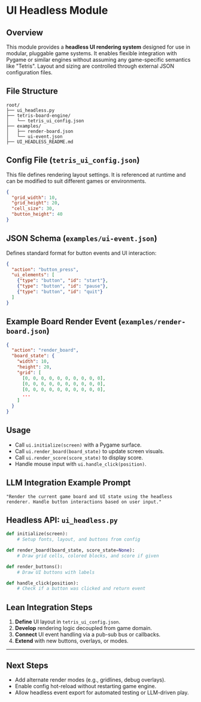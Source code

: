 # UI Headless Module

## Overview

This module provides a **headless UI rendering system** designed for use in modular, pluggable game systems. It enables flexible integration with Pygame or similar engines without assuming any game-specific semantics like "Tetris". Layout and sizing are controlled through external JSON configuration files.

## File Structure

```
root/
├── ui_headless.py
├── tetris-board-engine/
│   └── tetris_ui_config.json
├── examples/
│   ├── render-board.json
│   └── ui-event.json
├── UI_HEADLESS_README.md
```

## Config File (`tetris_ui_config.json`)

This file defines rendering layout settings. It is referenced at runtime and can be modified to suit different games or environments.

```json
{
  "grid_width": 10,
  "grid_height": 20,
  "cell_size": 30,
  "button_height": 40
}
```

## JSON Schema (`examples/ui-event.json`)

Defines standard format for button events and UI interaction:

```json
{
  "action": "button_press",
  "ui_elements": [
    {"type": "button", "id": "start"},
    {"type": "button", "id": "pause"},
    {"type": "button", "id": "quit"}
  ]
}
```

## Example Board Render Event (`examples/render-board.json`)

```json
{
  "action": "render_board",
  "board_state": {
    "width": 10,
    "height": 20,
    "grid": [
      [0, 0, 0, 0, 0, 0, 0, 0, 0, 0],
      [0, 0, 0, 0, 0, 0, 0, 0, 0, 0],
      [0, 0, 0, 0, 0, 0, 0, 0, 0, 0],
      ...
    ]
  }
}
```

## Usage

- Call `ui.initialize(screen)` with a Pygame surface.
- Call `ui.render_board(board_state)` to update screen visuals.
- Call `ui.render_score(score_state)` to display score.
- Handle mouse input with `ui.handle_click(position)`.

## LLM Integration Example Prompt

```
"Render the current game board and UI state using the headless renderer. Handle button interactions based on user input."
```

## Headless API: `ui_headless.py`

```python
def initialize(screen): 
    # Setup fonts, layout, and buttons from config

def render_board(board_state, score_state=None): 
    # Draw grid cells, colored blocks, and score if given

def render_buttons(): 
    # Draw UI buttons with labels

def handle_click(position): 
    # Check if a button was clicked and return event
```

## Lean Integration Steps

1. **Define** UI layout in `tetris_ui_config.json`.
2. **Develop** rendering logic decoupled from game domain.
3. **Connect** UI event handling via a pub-sub bus or callbacks.
4. **Extend** with new buttons, overlays, or modes.

---

## Next Steps

- Add alternate render modes (e.g., gridlines, debug overlays).
- Enable config hot-reload without restarting game engine.
- Allow headless event export for automated testing or LLM-driven play.
